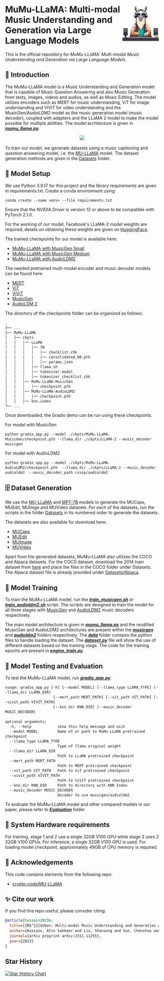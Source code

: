 <p>
  <h1>
    <img src="./assets/logo.png" height=120px align="right"/>
    MuMu-LLaMA: Multi-modal Music Understanding and Generation via Large Language Models
  </h1>
</p>

<!-- [![PWC](https://img.shields.io/badge/%F0%9F%93%8E%20arXiv-Paper-red)](https://arxiv.org/abs/2311.11255)
[![PWC](https://img.shields.io/badge/%F0%9F%8C%8E%20Website-Official%20Page-blue)](https://crypto-code.github.io/M2UGen-Demo/)
[![PWC](https://img.shields.io/badge/HuggingFace-Demo-Green)](https://huggingface.co/spaces/M2UGen/M2UGen-Demo) -->

This is the official repository for _MuMu-LLaMA: Multi-modal Music Understanding and Generation via Large Language Models_.

## 🚀 Introduction

The MuMu-LLaMA model is a Music Understanding and Generation model that is capable of Music Question Answering and also Music Generation from texts, images, videos and audios, as well as Music Editing. The model utilizes encoders such as MERT for music understanding, ViT for image understanding and ViViT for video understanding and the MusicGen/AudioLDM2 model as the music generation model (music decoder), coupled with adapters and the LLaMA 2 model to make the model possible for multiple abilities. The model architecture is given in [**_mumu_llama.py_**](./llama/mumu_llama.py).

<p align="center">
  <img src="./assets/MuMu-LLaMA.png">
</p>

To train our model, we generate datasets using a music captioning and question answering model, i.e. the [MU-LLaMA](https://github.com/crypto-code/MU-LLaMA) model. The dataset generation methods are given in the [Datasets](./Datasets) folder.

<!-- ## 🤗 HuggingFace Demo

We have provided a HuggingFace Space to see our model in action: [M2UGen/M2UGen-Demo](https://huggingface.co/spaces/M2UGen/M2UGen-Demo). -->

## 🤖 Model Setup

We use Python 3.9.17 for this project and the library requirements are given in requirements.txt. Create a conda environment using

```
conda create --name <env> --file requirements.txt
```

Ensure that the NVIDIA Driver is version 12 or above to be compatible with PyTorch 2.1.0.

For the working of our model, Facebook's LLaMA-2 model weights are required, details on obtaining these weights are given on [HuggingFace](https://huggingface.co/docs/transformers/main/model_doc/llama).

The trained checkpoints for our model is available here:

- [MuMu-LLaMA with MusicGen Small](https://huggingface.co/M2UGen/M2UGen-MusicGen-small)
- [MuMu-LLaMA with MusicGen Medium](https://huggingface.co/M2UGen/M2UGen-MusicGen-medium)
- [MuMu-LLaMA with AudioLDM2](https://huggingface.co/M2UGen/M2UGen-AudioLDM2)

The needed pretrained multi-modal encoder and music decoder models can be found here:

- [MERT](https://huggingface.co/m-a-p/MERT-v1-330M)
- [ViT](https://huggingface.co/google/vit-base-patch16-224-in21k)
- [ViViT](https://huggingface.co/google/vivit-b-16x2-kinetics400)
- [MusicGen](https://huggingface.co/facebook/musicgen-medium)
- [AudioLDM 2](https://huggingface.co/cvssp/audioldm2-music)

The directory of the checkpoints folder can be organized as follows:

```
.
├── ...
├── MuMu-LLaMA
│   ├── ckpts
│   │   │── LLaMA
│   │   │   │── 7B
│   │   │   │   │── checklist.chk
│   │   │   │   │── consolidated.00.pth
│   │   │   │   │── params.json
│   │   │   │── llama.sh
│   │   │   │── tokenizer.model
│   │   │   │── tokenizer_checklist.chk
│   │   │── MuMu-LLaMA-MusicGen
│   │   │   │── checkpoint.pth
│   │   │── MuMu-LLaMA-AudioLDM2
│   │   │   │── checkpoint.pth
│   │   │── knn.index
└── ...
```

Once downloaded, the Gradio demo can be run using these checkpoints.

For model with MusicGen

```
python gradio_app.py --model ./ckpts/MuMu-LLaMA-MusicGen/checkpoint.pth --llama_dir ./ckpts/LLaMA-2 --music_decoder musicgen
```

For model with AudioLDM2

```
python gradio_app.py --model ./ckpts/MuMu-LLaMA-AudioLDM2/checkpoint.pth  --llama_dir ./ckpts/LLaMA-2 --music_decoder audioldm2  --music_decoder_path cvssp/audioldm2
```

## 🗄️ Dataset Generation

We use the [MU-LLaMA](https://github.com/crypto-code/MU-LLaMA) and [MPT-7B](https://huggingface.co/mosaicml/mpt-7b-chat) models to generate the MUCaps, MUEdit, MUImge and MUVideo datasets. For each of the datasets, run the scripts in the folder [Datasets](./Datasets) in its numbered order to generate the datasets.

The datasets are also available for download here:

- [MUCaps](https://huggingface.co/datasets/M2UGen/MUCaps)
- [MUEdit](https://huggingface.co/datasets/M2UGen/MUEdit)
- [MUImage](https://huggingface.co/datasets/M2UGen/MUImage)
- [MUVideo](https://huggingface.co/datasets/M2UGen/MUVideo)

Apart from the generated datasets, MuMu-LLaMA also utilizes the COCO and Alpaca datasets.
For the COCO dataset, download the 2014 train dataset from [here](https://cocodataset.org/#download) and place the files in the COCO folder under Datasets.
The Alpaca dataset file is already provided under [Datasets/Alpaca](./Datasets/Alpaca).

## 🔧 Model Training

To train the MuMu-LLaMA model, run the [**_train_musicgen.sh_**](./MuMu-LLaMA/train_musicgen.sh) or [**_train_audioldm2.sh_**](./MuMu-LLaMA/train_audioldm2.sh) script. The scripts are designed to train the model for all three stages with [MusicGen](https://huggingface.co/docs/transformers/model_doc/musicgen) and [AudioLDM2](https://huggingface.co/docs/diffusers/main/en/api/pipelines/audioldm2) music decoders respectively.

The main model architecture is given in [**_mumu_llama.py_**](./MuMu-LLaMA/llama/mumu_llama.py) and the modified MusicGen and AudioLDM2 architectures are present within the [**_musicgen_**](./MuMu-LLaMA/llama/musicgen/) and [**_audioldm2_**](./MuMu-LLaMA/llama/audioldm2/) folders respectively. The [**_data_**](./MuMu-LLaMA/data/) folder contains the python files to handle loading the dataset. The [**_dataset.py_**](./MuMu-LLaMA/data/dataset.py) file will show the use of different datasets based on the training stage. The code for the training epochs are present in [**_engine_train.py_**](./MuMu-LLaMA/engine_train.py).

## 🔨 Model Testing and Evaluation

To test the MuMu-LLaMA model, run [**_gradio_app.py_**](./MuMu-LLaMA/gradio_app.py).

```
usage: gradio_app.py [-h] [--model MODEL] [--llama_type LLAMA_TYPE] [--llama_dir LLAMA_DIR]
                      [--mert_path MERT_PATH] [--vit_path VIT_PATH] [--vivit_path VIVIT_PATH]
                      [--knn_dir KNN_DIR] [--music_decoder MUSIC_DECODER]

optional arguments:
  -h, --help            show this help message and exit
  --model MODEL         Name of or path to MuMu-LLaMA pretrained checkpoint
  --llama_type LLAMA_TYPE
                        Type of llama original weight
  --llama_dir LLAMA_DIR
                        Path to LLaMA pretrained checkpoint
  --mert_path MERT_PATH
                        Path to MERT pretrained checkpoint
  --vit_path VIT_PATH   Path to ViT pretrained checkpoint
  --vivit_path VIVIT_PATH
                        Path to ViViT pretrained checkpoint
  --knn_dir KNN_DIR     Path to directory with KNN Index
  --music_decoder MUSIC_DECODER
                        Decoder to use musicgen/audioldm2
```

To evaluate the MuMu-LLaMA model and other compared models in our paper, please refer to [**_Evaluation_**](./Evaluation) folder.

## 🧰 System Hardware requirements

For training, stage 1 and 2 use a single 32GB V100 GPU while stage 3 uses 2 32GB V100 GPUs. For inference, a single 32GB V100 GPU is used. For loading model checkpoint, approximately 49GB of CPU memory is required.

## 🫡 Acknowledgements

This code contains elements from the following repo:

- [crypto-code/MU-LLaMA](https://github.com/crypto-code/MU-LLaMA)

## ✨ Cite our work

If you find this repo useful, please consider citing:

```bibtex
@article{hussain2023m,
  title={{M$^{2}$UGen: Multi-modal Music Understanding and Generation with the Power of Large Language Models}},
  author={Hussain, Atin Sakkeer and Liu, Shansong and Sun, Chenshuo and Shan, Ying},
  journal={arXiv preprint arXiv:2311.11255},
  year={2023}
}
```

## Star History

[![Star History Chart](https://api.star-history.com/svg?repos=shansongliu/M2UGen&type=Date)](https://star-history.com/#shansongliu/M2UGen&Date)
